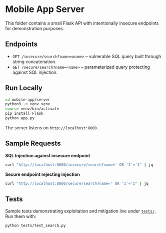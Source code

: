 # Mobile App Server

This folder contains a small Flask API with intentionally insecure endpoints for demonstration purposes.

## Endpoints

- `GET /insecure/search?name=<name>` – vulnerable SQL query built through string concatenation.
- `GET /secure/search?name=<name>` – parameterized query protecting against SQL injection.

## Run Locally

```bash
cd mobile-app/server
python3 -m venv venv
source venv/bin/activate
pip install Flask
python app.py
```

The server listens on `http://localhost:8000`.

## Sample Requests

**SQL Injection against insecure endpoint**
```bash
curl "http://localhost:8000/insecure/search?name=' OR '1'='1" | jq
```

**Secure endpoint rejecting injection**
```bash
curl "http://localhost:8000/secure/search?name=' OR '1'='1" | jq
```

## Tests

Sample tests demonstrating exploitation and mitigation live under [`tests/`](tests/).
Run them with:
```bash
python tests/test_search.py
```
